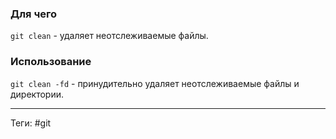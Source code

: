 ### Для чего
`git clean` - удаляет неотслеживаемые файлы.

### Использование
`git clean -fd` - принудительно удаляет неотслеживаемые файлы и директории.

---
Теги: #git